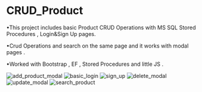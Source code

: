 # CRUD_Product
•This project includes basic Product CRUD Operations with MS SQL Stored Procedures , Login&Sign Up pages. 

•Crud Operations  and search on the same page and it works with modal pages . 

•Worked with Bootstrap , EF , Stored Procedures and little JS . 


  ![add_product_modal](https://user-images.githubusercontent.com/81222209/227519388-4d02412f-151a-423f-be88-8662bba281cd.png)
  ![basic_login](https://user-images.githubusercontent.com/81222209/227519394-bb5053b5-3695-4ae7-8a14-2711468dccb7.jpg)
  ![sign_up](https://user-images.githubusercontent.com/81222209/227519402-55512dd5-ce69-4b22-84c1-cad7f26ee002.png)
  ![delete_modal](https://user-images.githubusercontent.com/81222209/227519406-c7382974-fc2d-462a-965d-714e8461afa1.png)
  ![update_modal](https://user-images.githubusercontent.com/81222209/227519422-9a1c3c4d-0202-414e-a7be-53c7e62a9f28.png)
  ![search_product](https://user-images.githubusercontent.com/81222209/227519432-8c74216f-653b-43c0-8547-579647965e78.png)

